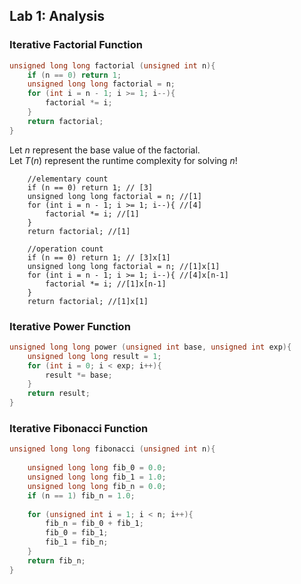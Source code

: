 ## Lab 1: Analysis

### Iterative Factorial Function
```c++
unsigned long long factorial (unsigned int n){
    if (n == 0) return 1;
    unsigned long long factorial = n;
    for (int i = n - 1; i >= 1; i--){ 
        factorial *= i;
    }
    return factorial;
}
```
Let $n$ represent the base value of the factorial.
\
Let $T(n)$ represent the runtime complexity for solving $n!$

```
    //elementary count
    if (n == 0) return 1; // [3]
    unsigned long long factorial = n; //[1]
    for (int i = n - 1; i >= 1; i--){ //[4]
        factorial *= i; //[1]  
    }
    return factorial; //[1]
```
```
    //operation count
    if (n == 0) return 1; // [3]x[1]
    unsigned long long factorial = n; //[1]x[1]
    for (int i = n - 1; i >= 1; i--){ //[4]x[n-1]
        factorial *= i; //[1]x[n-1]  
    }
    return factorial; //[1]x[1]
```


### Iterative Power Function
```c++
unsigned long long power (unsigned int base, unsigned int exp){
    unsigned long long result = 1;
    for (int i = 0; i < exp; i++){
        result *= base;
    }
    return result;
}
```

### Iterative Fibonacci Function
```c++
unsigned long long fibonacci (unsigned int n){
   
    unsigned long long fib_0 = 0.0;
    unsigned long long fib_1 = 1.0;
    unsigned long long fib_n = 0.0;
    if (n == 1) fib_n = 1.0;
    
    for (unsigned int i = 1; i < n; i++){
        fib_n = fib_0 + fib_1;
        fib_0 = fib_1;
        fib_1 = fib_n;
    }
    return fib_n;
}
```
